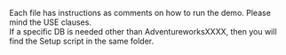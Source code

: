 Each file has instructions as comments on how to run the demo. Please mind the USE clauses.  
If a specific DB is needed other than AdventureworksXXXX, then you will find the Setup script in the same folder.
